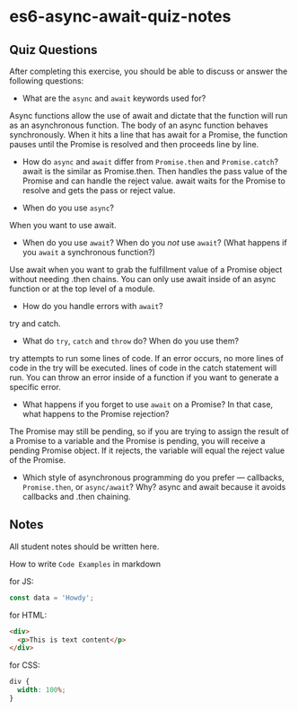# es6-async-await-quiz-notes

## Quiz Questions

After completing this exercise, you should be able to discuss or answer the following questions:

- What are the `async` and `await` keywords used for?

Async functions allow the use of await and dictate that the function will run as an asynchronous function.
The body of an async function behaves synchronously. When it hits a line that has await for a Promise, the function pauses until the Promise is resolved and then proceeds line by line.

- How do `async` and `await` differ from `Promise.then` and `Promise.catch`?
  await is the similar as Promise.then. Then handles the pass value of the Promise and can handle the reject value. await waits for the Promise to resolve and gets the pass or reject value.

- When do you use `async`?

When you want to use await.

- When do you use `await`? When do you _not_ use `await`? (What happens if you `await` a synchronous function?)

Use await when you want to grab the fulfillment value of a Promise object without needing .then chains. You can only use await inside of an async function or at the top level of a module.

- How do you handle errors with `await`?

try and catch.

- What do `try`, `catch` and `throw` do? When do you use them?

try attempts to run some lines of code. If an error occurs, no more lines of code in the try will be executed. lines of code in the catch statement will run. You can throw an error inside of a function if you want to generate a specific error.

- What happens if you forget to use `await` on a Promise? In that case, what happens to the Promise rejection?

The Promise may still be pending, so if you are trying to assign the result of a Promise to a variable and the Promise is pending, you will receive a pending Promise object.
If it rejects, the variable will equal the reject value of the Promise.

- Which style of asynchronous programming do you prefer — callbacks, `Promise.then`, or `async/await`? Why?
  async and await because it avoids callbacks and .then chaining.

## Notes

All student notes should be written here.

How to write `Code Examples` in markdown

for JS:

```javascript
const data = 'Howdy';
```

for HTML:

```html
<div>
  <p>This is text content</p>
</div>
```

for CSS:

```css
div {
  width: 100%;
}
```
